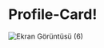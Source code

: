 # Profile-Card!
![Ekran Görüntüsü (6)](https://user-images.githubusercontent.com/78935299/179396959-91d02167-faee-4f47-b42c-15c40333cfb1.png)
